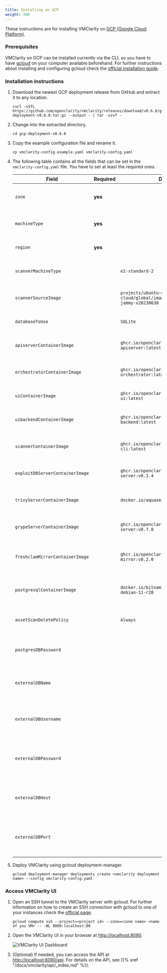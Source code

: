 ```yaml
---
title: Installing on GCP
weight: 300
---
```


These instructions are for installing VMClarity on [GCP (Google Cloud Platform)](https://cloud.google.com).

### Prerequisites

VMClarity on GCP can be installed currently via the CLI, so you have to have
[gcloud](https://cloud.google.com/sdk/gcloud) on your computer available beforehand. For further instructions about
installing and configuring gcloud check the [official installation guide](https://cloud.google.com/sdk/docs/install).

### Installation instructions

1. Download the newest GCP deployment release from GitHub and extract it to any location.

    ```shell
    curl -sSfL https://github.com/openclarity/vmclarity/releases/download/v0.6.0/gcp-deployment-v0.6.0.tar.gz --output - | tar -xzvf -
    ```

2. Change into the extracted directory.

    ```shell
    cd gcp-deployment-v0.6.0
    ```

3. Copy the example configuration file and rename it.

    ```shell
    cp vmclarity-config.example.yaml vmclarity-config.yaml
    ```

4. The following table contains all the fields that can be set in the `vmclarity-config.yaml` file. You have to set at
   least the required ones.

   | Field                           | Required | Default                                                              | Description                                                                         |
   |---------------------------------|----------|----------------------------------------------------------------------|-------------------------------------------------------------------------------------|
   | `zone`                          | **yes**  |                                                                      | The Zone to locate the VMClarity server.                                            |
   | `machineType`                   | **yes**  |                                                                      | The machine type for the VMClarity server.                                          |
   | `region`                        | **yes**  |                                                                      | The region to locate VMClarity.                                                     |
   | `scannerMachineType`            |          | `e2-standard-2`                                                      | Machine type to use for the Scanner instances.                                      |
   | `scannerSourceImage`            |          | `projects/ubuntu-os-cloud/global/images/ubuntu-2204-jammy-v20230630` | Source image to use for the Scanner instances.                                      |
   | `databaseToUse`                 |          | `SQLite`                                                             | The database that VMClarity should use.                                             |
   | `apiserverContainerImage`       |          | `ghcr.io/openclarity/vmclarity-apiserver:latest`                     | The container image to use for the apiserver.                                       |
   | `orchestratorContainerImage`    |          | `ghcr.io/openclarity/vmclarity-orchestrator:latest`                  | The container image to use for the orchestrator.                                    |
   | `uiContainerImage`              |          | `ghcr.io/openclarity/vmclarity-ui:latest`                            | The container image to use for the ui.                                              |
   | `uibackendContainerImage`       |          | `ghcr.io/openclarity/vmclarity-ui-backend:latest`                    | The container image to use for the uibackend.                                       |
   | `scannerContainerImage`         |          | `ghcr.io/openclarity/vmclarity-cli:latest`                           | The container image to use for the scanner.                                         |
   | `exploitDBServerContainerImage` |          | `ghcr.io/openclarity/exploit-db-server:v0.2.4`                       | The container image to use for the exploit db server.                               |
   | `trivyServerContainerImage`     |          | `docker.io/aquasec/trivy:0.41.0`                                     | The container image to use for the trivy server.                                    |
   | `grypeServerContainerImage`     |          | `ghcr.io/openclarity/grype-server:v0.7.0`                            | The container image to use for the grype server.                                    |
   | `freshclamMirrorContainerImage` |          | `ghcr.io/openclarity/freshclam-mirror:v0.2.0`                        | The container image to use for the fresh clam mirror server.                        |
   | `postgresqlContainerImage`      |          | `docker.io/bitnami/postgresql:12.14.0-debian-11-r28`                 | The container image to use for the postgresql server.                               |
   | `assetScanDeletePolicy`         |          | `Always`                                                             | When asset scans should be cleaned up after scanning.                               |
   | `postgresDBPassword`            |          |                                                                      | Postgres DB password. Only required if DatabaseToUse is Postgresql.                 |
   | `externalDBName`                |          |                                                                      | DB to use in the external DB. Only required if DatabaseToUse is External.           |
   | `externalDBUsername`            |          |                                                                      | Username for the external DB. Only required if the DatabaseToUse is External.       |
   | `externalDBPassword`            |          |                                                                      | Password for the external DB. Only required if the DatabaseToUse is External.       |
   | `externalDBHost`                |          |                                                                      | Hostname or IP for the external DB. Only required if the DatabaseToUse is External. |
   | `externalDBPort`                |          |                                                                      | Port for the external DB. Only required if the DatabaseToUse is External.           |

5. Deploy VMClarity using gcloud deployment-manager.

   ```shell
   gcloud deployment-manager deployments create <vmclarity deployment name> --config vmclarity-config.yaml
   ```

### Access VMClarity UI

1. Open an SSH tunnel to the VMClarity server with gcloud. For further information on how to create an SSH connection
   with gcloud to one of your instances check the [official page](https://cloud.google.com/compute/docs/connect/standard-ssh#gcloud).

   ```shell
   gcloud compute ssh --project=<project id> --zone=<zone name> <name of you VM> -- -NL 8080:localhost:80
   ```

2. Open the VMClarity UI in your browser at [http://localhost:8080](http://localhost:8080).

   ![VMClarity UI Dashboard](/img/vmclarity-ui-1.png)

3. (Optional) If needed, you can access the API at [http://localhost:8080/api](http://localhost:8080/api). For details on the API, see {{% xref "/docs/vmclarity/api/_index.md" %}}.
